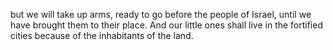 but we will take up arms, ready to go before the people of Israel, until we have brought them to their place. And our little ones shall live in the fortified cities because of the inhabitants of the land.
